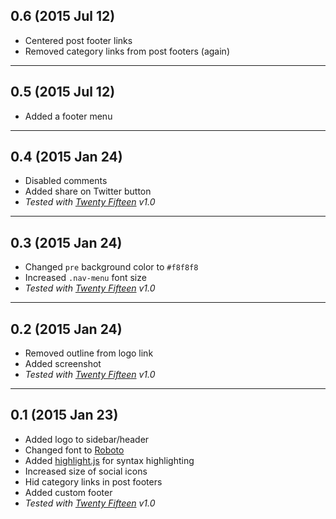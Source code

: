 ## 0.6 (2015 Jul 12)

- Centered post footer links
- Removed category links from post footers (again)

--------------------------------------------------------------------------------

## 0.5 (2015 Jul 12)

- Added a footer menu

--------------------------------------------------------------------------------

## 0.4 (2015 Jan 24)

- Disabled comments
- Added share on Twitter button
- *Tested with [Twenty Fifteen](https://wordpress.org/themes/twentyfifteen) v1.0*

--------------------------------------------------------------------------------

## 0.3 (2015 Jan 24)

- Changed `pre` background color to `#f8f8f8`
- Increased `.nav-menu` font size
- *Tested with [Twenty Fifteen](https://wordpress.org/themes/twentyfifteen) v1.0*

--------------------------------------------------------------------------------

## 0.2 (2015 Jan 24)

- Removed outline from logo link
- Added screenshot
- *Tested with [Twenty Fifteen](https://wordpress.org/themes/twentyfifteen) v1.0*

--------------------------------------------------------------------------------

## 0.1 (2015 Jan 23)

- Added logo to sidebar/header
- Changed font to [Roboto](http://www.google.com/fonts/specimen/Roboto)
- Added [highlight.js](https://highlightjs.org/) for syntax highlighting
- Increased size of social icons
- Hid category links in post footers
- Added custom footer
- *Tested with [Twenty Fifteen](https://wordpress.org/themes/twentyfifteen) v1.0*
